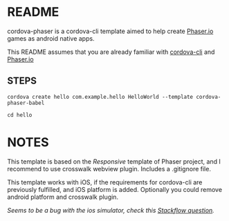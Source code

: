 # README #

cordova-phaser is a cordova-cli template aimed to help create [Phaser.io](http://www.phaser.io/) games as android native apps.


 This README assumes that you are already familiar with [cordova-cli](https://cordova.apache.org/docs/en/latest/guide/cli/) and [Phaser.io](http://www.phaser.io/)


## STEPS ##
```
cordova create hello com.example.hello HelloWorld --template cordova-phaser-babel

cd hello

```



# NOTES #

This template is based on the *Responsive* template of Phaser project, and I recommend to use crosswalk webview plugin.
Includes a .gitignore file.

This template works with iOS, if the requirements for cordova-cli are previously fulfilled, and iOS platform is added. Optionally you could remove android platform and crosswalk plugin.

 *Seems to be a bug with the ios simulator, check this [Stackflow question](https://stackoverflow.com/questions/42350505/error-cannot-read-property-replace-of-undefined-when-building-ios-cordova).*
